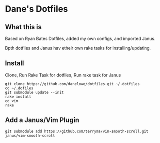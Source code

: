 Dane's Dotfiles
===============

What this is
------------
Based on Ryan Bates Dotfiles, added my own configs, and imported Janus.

Bpth dotfiles and Janus hav etheir own rake tasks for
installing/updating.


Install
-------

Clone, Run Rake Task for dotfiles, Run rake task for Janus

```
git clone https://github.com/danelowe/dotfiles.git ~/.dotfiles
cd ~/.dofiles
git submodule update --init
rake install
cd vim
rake
```

Add a Janus/Vim Plugin
----------------------

```
git submodule add https://github.com/terryma/vim-smooth-scroll.git janus/vim-smooth-scroll
```
